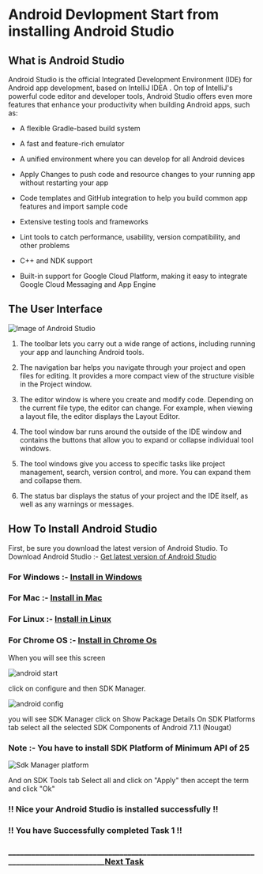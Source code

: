 # Android Devlopment Start from installing Android Studio

## What is Android Studio

Android Studio is the official Integrated Development Environment (IDE) for Android app development, based on IntelliJ IDEA . On top of IntelliJ's powerful code editor and developer tools, Android Studio offers even more features that enhance your productivity when building Android apps, such as:

* A flexible Gradle-based build system

* A fast and feature-rich emulator

* A unified environment where you can develop for all Android devices

* Apply Changes to push code and resource changes to your running app without restarting your app

* Code templates and GitHub integration to help you build common app features and import sample code

* Extensive testing tools and frameworks

* Lint tools to catch performance, usability, version compatibility, and other problems

* C++ and NDK support

* Built-in support for Google Cloud Platform, making it easy to integrate Google Cloud Messaging and App Engine

## The User Interface

![Image of Android Studio](https://developer.android.com/studio/images/intro/main-window_2-2_2x.png)

   1. The toolbar lets you carry out a wide range of actions, including running your app and launching Android tools.

   2. The navigation bar helps you navigate through your project and open files for editing. It provides a more compact view of the structure visible in the Project window.

   3. The editor window is where you create and modify code. Depending on the current file type, the editor can change. For example, when viewing a layout file, the editor displays the Layout Editor.

   4. The tool window bar runs around the outside of the IDE window and contains the buttons that allow you to expand or collapse individual tool windows.

   5. The tool windows give you access to specific tasks like project management, search, version control, and more. You can expand them and collapse them.

   6. The status bar displays the status of your project and the IDE itself, as well as any warnings or messages.

## How To Install Android Studio

   First, be sure you download the latest version of Android Studio.
   To Download Android Studio :- [Get latest version of Android Studio](https://developer.android.com/studio/)

### For Windows :- [Install in Windows](https://developer.android.com/studio/install#windows)

### For Mac :- [Install in Mac](https://developer.android.com/studio/install#mac)

### For Linux :- [Install in Linux](https://developer.android.com/studio/install#linux)

### For Chrome OS :- [Install in Chrome Os](https://developer.android.com/studio/install#chrome-os)

When you will see this screen

![android start](https://github.com/technojam/pre-membership-task/blob/master/Android%20Task/Task3/image/android%20start.PNG)

click on configure and then SDK Manager.

![android config](https://github.com/technojam/pre-membership-task/blob/master/Android%20Task/Task3/image/config%20android.PNG)

you will see SDK Manager click on Show Package Details
On SDK Platforms tab select all the selected SDK Components of Android 7.1.1 (Nougat)

### Note :- You have to install SDK Platform of Minimum API of 25

![Sdk Manager platform](https://github.com/technojam/pre-membership-task/blob/master/Android%20Task/Task3/image/SDK%20manager%20Platform.PNG)

And on SDK Tools tab Select all and click on "Apply"
then accept the term and click "Ok"

### !! Nice your Android Studio is installed successfully !!

### !! You have Successfully completed Task 1 !!

### _________________________________________________________________________________________[Next Task](https://github.com/technojam/pre-membership-task/blob/master/Android%20Task/Task2/Make_first_app.md)
